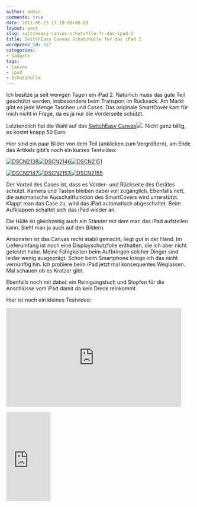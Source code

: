 ```yaml
---
author: admin
comments: true
date: 2011-06-23 17:10:00+00:00
layout: post
slug: switcheasy-canvas-schutzhlle-fr-das-ipad-2
title: SwitchEasy Canvas Schutzhülle für das iPad 2
wordpress_id: 527
categories:
- Gadgets
tags:
- Canvas
- ipad
- Schutzhülle
---
```


Ich besitze ja seit wenigen Tagen ein iPad 2. Natürlich muss das gute Teil geschützt werden, insbesondere beim Transport im Rucksack. Am Markt gibt es jede Menge Taschen und Cases. Das originale SmartCover kam für mich nicht in Frage, da es ja nur die Vorderseite schützt.

Letztendlich fiel die Wahl auf das [SwitchEasy Canvas](http://www.amazon.de/gp/product/B004VS325W/ref=as_li_ss_tl?ie=UTF8&tag=ekiwide0b-21&linkCode=as2&camp=1638&creative=19454&creativeASIN=B004VS325W)![](http://www.assoc-amazon.de/e/ir?t=&l=as2&o=3&a=B004VS325W). Nicht ganz billig, es kostet knapp 50 Euro.

Hier sind ein paar Bilder von dem Teil (anklicken zum Vergrößern), am Ende des Artikels gibt’s noch ein kurzes Testvideo:

[![DSCN2138](http://andydunkel.net/assets/uploads/2011/06/DSCN2138_thumb.jpg)](http://andydunkel.net/assets/uploads/2011/06/DSCN2138.jpg)[![DSCN2146](http://andydunkel.net/assets/uploads/2011/06/DSCN2146_thumb.jpg)](http://andydunkel.net/assets/uploads/2011/06/DSCN2146.jpg)[![DSCN2151](http://andydunkel.net/assets/uploads/2011/06/DSCN2151_thumb.jpg)](http://andydunkel.net/assets/uploads/2011/06/DSCN2151.jpg)

<!-- more -->

[![DSCN2147](http://andydunkel.net/assets/uploads/2011/06/DSCN2147_thumb.jpg)](http://andydunkel.net/assets/uploads/2011/06/DSCN2147.jpg)[![DSCN2153](http://andydunkel.net/assets/uploads/2011/06/DSCN2153_thumb.jpg)](http://andydunkel.net/assets/uploads/2011/06/DSCN2153.jpg)[![DSCN2155](http://andydunkel.net/assets/uploads/2011/06/DSCN2155_thumb.jpg)](http://andydunkel.net/assets/uploads/2011/06/DSCN2155.jpg)

Der Vorteil des Cases ist, dass es Vorder- und Rückseite des Gerätes schützt. Kamera und Tasten bleiben dabei voll zugänglich. Ebenfalls nett, die automatische Ausschaltfunktion des SmartCovers wird unterstützt. Klappt man das Case zu, wird das iPad automatisch abgeschaltet. Beim Aufklappen schaltet sich das iPad wieder an.

Die Hülle ist gleichzeitig auch ein Ständer mit dem man das iPad aufstellen kann. Sieht man ja auch auf den Bildern. 

Ansonsten ist das Canvas recht stabil gemacht, liegt gut in der Hand. Im Lieferumfang ist noch eine Displayschutzfolie enthalten, die ich aber nicht getestet habe. Meine Fähigkeiten beim Aufbringen solcher Dinger sind leider wenig ausgeprägt. Schon beim Smartphone kriege ich das nicht vernünftig hin. Ich probiere beim iPad jetzt mal konsequentes Weglassen. Mal schauen ob es Kratzer gibt.

Ebenfalls noch mit dabei: ein Reinigungstuch und Stopfen für die Anschlüsse vom iPad damit da kein Dreck reinkommt.

Hier ist noch ein kleines Testvideo:

<div style="padding-bottom: 0px; margin: 0px; padding-left: 0px; padding-right: 0px; display: inline; float: none; padding-top: 0px" id="scid:5737277B-5D6D-4f48-ABFC-DD9C333F4C5D:e01feef0-5d20-4fd8-83a7-7c1dee875222" class="wlWriterEditableSmartContent"><div><object width="473" height="266"><param name="movie" value="http://www.youtube.com/v/ql1muWDwPI4?hl=en&amp;hd=1"></param><embed src="http://www.youtube.com/v/ql1muWDwPI4?hl=en&amp;hd=1" type="application/x-shockwave-flash" width="473" height="266"></embed></object></div></div></p> <p><iframe style="width: 120px; height: 240px" marginheight="0" src="http://rcm-de.amazon.de/e/cm?lt1=_blank&amp;bc1=000000&amp;IS2=1&amp;bg1=FFFFFF&amp;fc1=000000&amp;lc1=0000FF&amp;t=ekiwide0b-21&amp;o=3&amp;p=8&amp;l=as4&amp;m=amazon&amp;f=ifr&amp;ref=ss_til&amp;asins=B004VS325W" frameborder="0" marginwidth="0" scrolling="no"></iframe></p>
